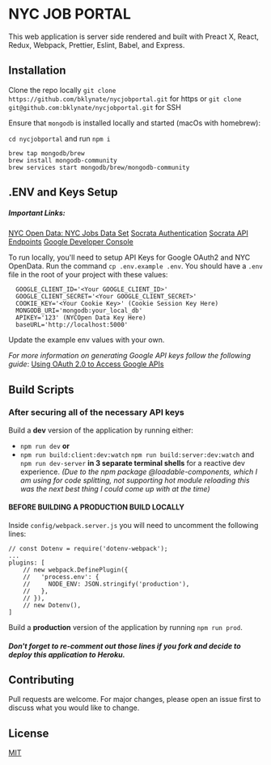 # **NYC JOB PORTAL**

This web application is server side rendered and built with Preact X, React, Redux, Webpack, Prettier, Eslint, Babel, and Express. 

## **Installation**

Clone the repo locally
`git clone https://github.com/bklynate/nycjobportal.git` for https or `git clone git@github.com:bklynate/nycjobportal.git` for SSH

Ensure that `mongodb` is installed locally and started (macOs with homebrew):

`cd nycjobportal` and run `npm i`

```
brew tap mongodb/brew
brew install mongodb-community
brew services start mongodb/brew/mongodb-community
```

## **.ENV and Keys Setup**

##### Important Links:
[NYC Open Data: NYC Jobs Data Set](https://data.cityofnewyork.us/City-Government/NYC-Jobs/kpav-sd4t)
[Socrata Authentication](https://dev.socrata.com/docs/authentication.html)
[Socrata API Endpoints](https://dev.socrata.com/docs/endpoints.html)
[Google Developer Console](https://console.developers.google.com/)

To run locally, you'll need to setup API Keys for Google OAuth2 and NYC OpenData. Run the command `cp .env.example .env`. You should have a `.env` file in the root of your project with these values:

```
  GOOGLE_CLIENT_ID='<Your GOOGLE_CLIENT_ID>'
  GOOGLE_CLIENT_SECRET='<Your GOOGLE_CLIENT_SECRET>'
  COOKIE_KEY='<Your Cookie Key>' (Cookie Session Key Here)
  MONGODB_URI='mongodb:your_local_db'
  APIKEY='123' (NYCOpen Data Key Here)
  baseURL='http://localhost:5000'
```

Update the example env values with your own.

_For more information on generating Google API keys follow the following guide_: [Using OAuth 2.0 to Access Google APIs](https://support.google.com/googleapi/answer/6158849?hl=en&ref_topic=7013279)

## **Build Scripts**

### **After securing all of the necessary API keys**

Build a **dev** version of the application by running either:
- `npm run dev`
 **or**
- `npm run build:client:dev:watch` `npm run build:server:dev:watch` and  `npm run dev-server` **in 3 separate terminal shells** for a reactive dev experience. _(Due to the npm package @loadable-components, which I am using for code splitting, not supporting hot module reloading this was the next best thing I could come up with at the time)_


####  **BEFORE BUILDING A PRODUCTION BUILD LOCALLY**
Inside `config/webpack.server.js` you will need to uncomment the following lines:
``` 
// const Dotenv = require('dotenv-webpack');
... 
plugins: [
    // new webpack.DefinePlugin({
    //   'process.env': {
    //     NODE_ENV: JSON.stringify('production'),
    //   },
    // }),
    // new Dotenv(),
]
```
Build a **production** version of the application by running `npm run prod`.

#### _**Don't forget to re-comment out those lines if you fork and decide to deploy this application to Heroku.**_

## **Contributing**

Pull requests are welcome. For major changes, please open an issue first to discuss what you would like to change.

## **License**

[MIT](https://choosealicense.com/licenses/mit/)
